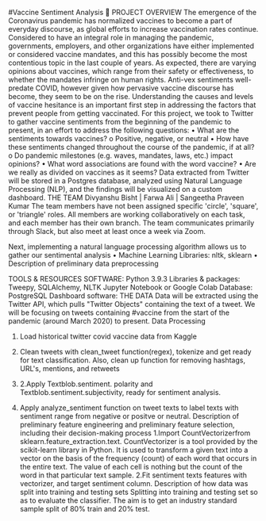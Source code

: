 #Vaccine Sentiment Analysis 💉
PROJECT OVERVIEW
The emergence of the Coronavirus pandemic has normalized vaccines to become a part of everyday discourse, as global efforts to increase vaccination rates continue. Considered to have an integral role in managing the pandemic, governments, employers, and other organizations have either implemented or considered vaccine mandates, and this has possibly become the most contentious topic in the last couple of years.
As expected, there are varying opinions about vaccines, which range from their safety or effectiveness, to whether the mandates infringe on human rights. Anti-vex sentiments well-predate COVID, however given how pervasive vaccine discourse has become, they seem to be on the rise. Understanding the causes and levels of vaccine hesitance is an important first step in addressing the factors that prevent people from getting vaccinated.
For this project, we took to Twitter to gather vaccine sentiments from the beginning of the pandemic to present, in an effort to address the following questions:
•	What are the sentiments towards vaccines?
o	Positive, negative, or neutral
•	How have these sentiments changed throughout the course of the pandemic, if at all?
o	Do pandemic milestones (e.g. waves, mandates, laws, etc.) impact opinions?
•	What word associations are found with the word vaccine?
•	Are we really as divided on vaccines as it seems?
Data extracted from Twitter will be stored in a Postgres database, analyzed using Natural Language Processing (NLP), and the findings will be visualized on a custom dashboard.
THE TEAM
Divyanshu Bisht | Farwa Ali | Sangeetha Praveen Kumar
The team members have not been assigned specific 'circle', 'square', or 'triangle' roles. All members are working collaboratively on each task, and each member has their own branch. The team communicates primarily through Slack, but also meet at least once a week via Zoom.

Next, implementing a natural language processing algorithm allows us to gather our sentimental analysis
•	Machine Learning Libraries: nltk, sklearn
•	Description of preliminary data preprocessing

TOOLS & RESOURCES
SOFTWARE: Python 3.9.3
Libraries & packages: Tweepy, SQLAlchemy, NLTK
Jupyter Notebook or Google Colab
Database: PostgreSQL
Dashboard software: 
THE DATA
Data will be extracted using the Twitter API, which pulls "Twitter Objects" containing the text of a tweet. We will be focusing on tweets containing #vaccine from the start of the pandemic (around March 2020) to present.
Data Processing
1.	Load historical twitter covid vaccine data from Kaggle
2.	Clean tweets with clean_tweet function(regex), tokenize and get ready for text classification. Also, clean up function for removing hashtags, URL's, mentions, and retweets
3.	2.Apply Textblob.sentiment. polarity and Textblob.sentiment.subjectivity, ready for sentiment analysis.
 
4.	Apply analyze_sentiment function on tweet texts to label texts with sentiment range from negative or positve or neutral.
Description of preliminary feature engineering and preliminary feature selection, including their decision-making process
1.Import CountVectorizerfrom sklearn.feature_extraction.text. CountVectorizer is a tool provided by the scikit-learn library in Python. It is used to transform a given text into a vector on the basis of the frequency (count) of each word that occurs in the entire text. The value of each cell is nothing but the count of the word in that particular text sample.
2.Fit sentiment texts features with vectorizer, and target sentiment column.
Description of how data was split into training and testing sets Splitting into training and testing set so as to evaluate the classifier. The aim is to get an industry standard sample split of 80% train and 20% test.
